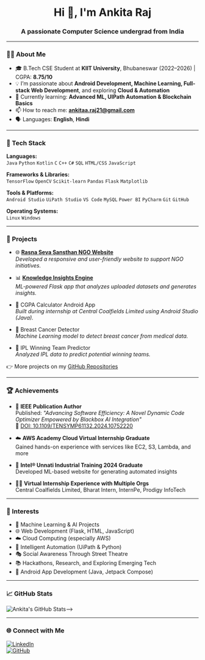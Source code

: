 <h1 align="center">Hi 👋, I'm Ankita Raj</h1>
<h3 align="center">A passionate Computer Science undergrad from India</h3>

---
### 👩‍💻 About Me
- 🎓 B.Tech CSE Student at **KIIT University**, Bhubaneswar (2022–2026) | CGPA: **8.75/10**
- 💡 I’m passionate about **Android Development, Machine Learning, Full-stack Web Development**, and exploring **Cloud & Automation**
- 🌱 Currently learning: **Advanced ML, UIPath Automation & Blockchain Basics**
- 📫 How to reach me: **ankitaa.raj21@gmail.com**
- 🗣️ Languages: **English**, **Hindi**

---

### 🔧 Tech Stack

**Languages:**  
`Java` `Python` `Kotlin` `C` `C++` `C#` `SQL` `HTML/CSS` `JavaScript`

**Frameworks & Libraries:**  
`TensorFlow` `OpenCV` `Scikit-learn` `Pandas` `Flask` `Matplotlib`

**Tools & Platforms:**  
`Android Studio` `UiPath Studio` `VS Code` `MySQL` `Power BI` `PyCharm` `Git` `GitHub`

**Operating Systems:**  
`Linux` `Windows`

---

### 🚀 Projects

- 🌐 [**Rasna Seva Sansthan NGO Website**](https://github.com/Ankitaraj15/Rasna_NGO_website)  
  _Developed a responsive and user-friendly website to support NGO initiatives._

- 📊 [**Knowledge Insights Engine**](https://github.com/Ankitaraj15/project_unnati)  
  _ML-powered Flask app that analyzes uploaded datasets and generates insights._

- 📱 CGPA Calculator Android App  
  _Built during internship at Central Coalfields Limited using Android Studio (Java)._

- 🧠 Breast Cancer Detector  
  _Machine Learning model to detect breast cancer from medical data._

- 🏏 IPL Winning Team Predictor  
  _Analyzed IPL data to predict potential winning teams._

👉 More projects on my [GitHub Repositories](https://github.com/Ankitaraj15?tab=repositories)

---

### 🏆 Achievements

- 🧠 **IEEE Publication Author**  
  Published: *"Advancing Software Efficiency: A Novel Dynamic Code Optimizer Empowered by Blackbox AI Integration"*  
  🔗 [DOI: 10.1109/TENSYMP61132.2024.10752220](https://ieeexplore.ieee.org/document/10752220)

- ☁️ **AWS Academy Cloud Virtual Internship Graduate**  
  Gained hands-on experience with services like EC2, S3, Lambda, and more

- 🔬 **Intel® Unnati Industrial Training 2024 Graduate**  
  Developed ML-based website for generating automated insights

- 👩‍💻 **Virtual Internship Experience with Multiple Orgs**  
  Central Coalfields Limited, Bharat Intern, InternPe, Prodigy InfoTech


---

### 🎯 Interests

- 🤖 Machine Learning & AI Projects
- 🌐 Web Development (Flask, HTML, JavaScript)
- ☁️ Cloud Computing (especially AWS)
- 🧠 Intelligent Automation (UiPath & Python)
- 🎭 Social Awareness Through Street Theatre
- 📚 Hackathons, Research, and Exploring Emerging Tech
- 📱 Android App Development (Java, Jetpack Compose)

---
### 📈 GitHub Stats

![Ankita's GitHub Stats](https://github-readme-stats.vercel.app/api?username=Ankitaraj15&show_icons=true&theme=radical)-->

---

### 🌐 Connect with Me

[![LinkedIn](https://img.shields.io/badge/LinkedIn-blue?logo=linkedin&style=flat-square)](https://linkedin.com/in/ankita-raj-973660252)  
[![GitHub](https://img.shields.io/badge/GitHub-%2312100E.svg?style=flat-square&logo=github&logoColor=white)](https://github.com/Ankitaraj15)

